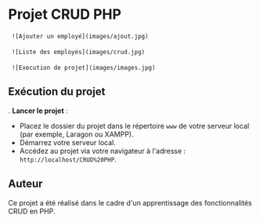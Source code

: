 # Projet CRUD PHP

     ![Ajouter un employé](images/ajout.jpg)

     ![Liste des employés](images/crud.jpg)

     ![Execution de projet](images/images.jpg)

## Exécution du projet

. **Lancer le projet** :
   - Placez le dossier du projet dans le répertoire `www` de votre serveur local (par exemple, Laragon ou XAMPP).
   - Démarrez votre serveur local.
   - Accédez au projet via votre navigateur à l'adresse : `http://localhost/CRUD%20PHP`.


## Auteur

Ce projet a été réalisé dans le cadre d'un apprentissage des fonctionnalités CRUD en PHP.
